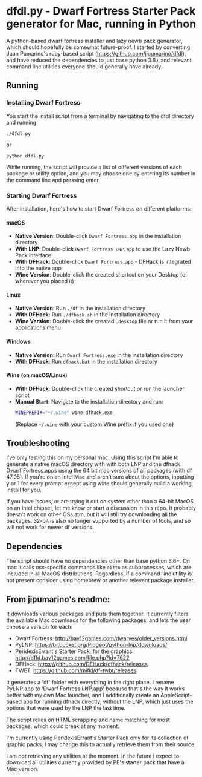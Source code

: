 # dfdl.py - Dwarf Fortress Starter Pack generator for Mac, running in Python

A python-based dwarf fortress installer and lazy newb pack generator, which 
should hopefully be somewhat future-proof. I started by converting Juan 
Pumarino's ruby-based script (https://github.com/jipumarino/dfdl), and have 
reduced the dependencies to just base python 3.6+ and relevant command line 
utilities everyone should generally have already.


## Running

### Installing Dwarf Fortress
You start the install script from a terminal by navigating to the dfdl directory and 
running

```
./dfdl.py
```
or
```
python dfdl.py
```

While running, the script will provide a list of different versions of each 
package or utility option, and you may choose one by entering its number in 
the command line and pressing enter. 

### Starting Dwarf Fortress

After installation, here's how to start Dwarf Fortress on different platforms:

#### macOS
- **Native Version**: Double-click `Dwarf Fortress.app` in the installation directory
- **With LNP**: Double-click `Dwarf Fortress LNP.app` to use the Lazy Newb Pack interface
- **With DFHack**: Double-click `Dwarf Fortress.app` - DFHack is integrated into the native app
- **Wine Version**: Double-click the created shortcut on your Desktop (or wherever you placed it)

#### Linux
- **Native Version**: Run `./df` in the installation directory
- **With DFHack**: Run `./dfhack.sh` in the installation directory
- **Wine Version**: Double-click the created `.desktop` file or run it from your applications menu

#### Windows
- **Native Version**: Run `Dwarf Fortress.exe` in the installation directory
- **With DFHack**: Run `dfhack.bat` in the installation directory

#### Wine (on macOS/Linux)
- **With DFHack**: Double-click the created shortcut or run the launcher script
- **Manual Start**: Navigate to the installation directory and run:
  ```bash
  WINEPREFIX="~/.wine" wine dfhack.exe
  ```
  (Replace `~/.wine` with your custom Wine prefix if you used one)

## Troubleshooting

I've only testing this on my personal mac. Using this script I'm able to 
generate a native macOS directory with with both LNP and the dfhack Dwarf 
Fortress.apps using the 64 bit mac versions of all packages (with df 47.05). 
If you're on an Intel Mac and aren't sure about the options, inputting y or 
1 for every prompt except using wine should generally build a working 
install for you.

If you have issues, or are trying it out on system other than a 64-bit MacOS 
on an Intel chipset, let me know or start a discussion in this repo. It 
probably doesn't work on other OSs atm, but it will still try downloading 
all the packages. 32-bit is also no longer supported by a number of tools, 
and so will not work for newer df versions.

## Dependencies

The script should have no dependencies other than base python 3.6+. On mac 
it calls osx-specific commands like `ditto` as subprocesses, which are 
included in all MacOS distributions. Regardless, if a command-line utility 
is not present consider using homebrew or another relevant package installer.

## From jipumarino's readme:

It downloads various packages and puts them together. It currently filters the
available Mac downloads for the following packages, and lets the user choose a
version for each:

- Dwarf Fortress: http://bay12games.com/dwarves/older_versions.html
- PyLNP: https://bitbucket.org/Pidgeot/python-lnp/downloads/
- PeridexisErrant's Starter Pack, for the graphics:
            http://dffd.bay12games.com/file.php?id=7622
- DFHack: https://github.com/DFHack/dfhack/releases
- TWBT: https://github.com/mifki/df-twbt/releases

It generates a 'df' folder with everything in the right place. I rename
PyLNP.app to 'Dwarf Fortress LNP.app' because that's the way it works better
with my own Mac launcher, and I additionally create an AppleScript-based app
for running dfhack directly, without the LNP, which just uses the options
that were used by the LNP the last time.

The script relies on HTML scrapping and name matching for most packages, which
could break at any moment.

I'm currently using PeridexisErrant's Starter Pack only for its collection of
graphic packs, I may change this to actually retrieve them from their source.

I am _not_ retrieving any utilities at the moment. In the future I expect to
download all utilities currently provided by PE's starter pack that have a
Mac version.
